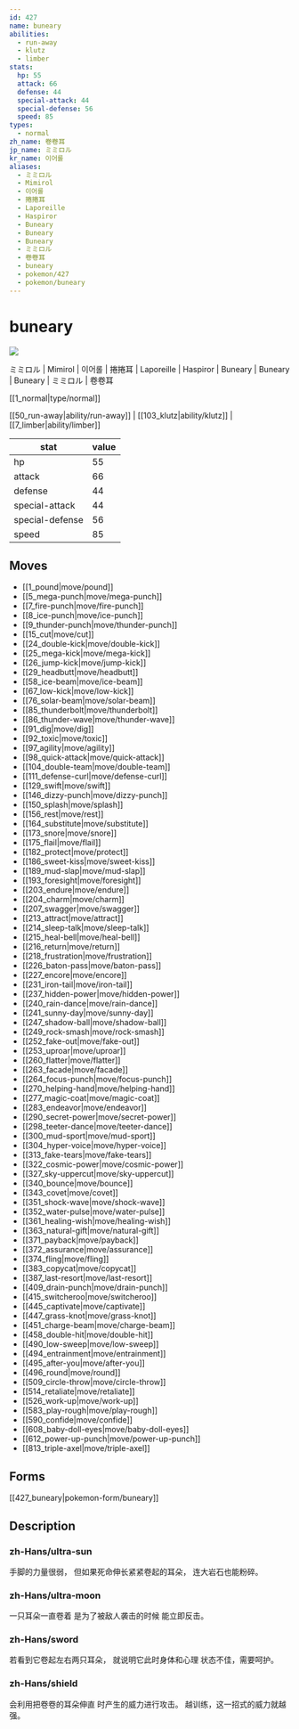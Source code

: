 ```yaml
---
id: 427
name: buneary
abilities:
  - run-away
  - klutz
  - limber
stats:
  hp: 55
  attack: 66
  defense: 44
  special-attack: 44
  special-defense: 56
  speed: 85
types:
  - normal
zh_name: 卷卷耳
jp_name: ミミロル
kr_name: 이어롤
aliases:
  - ミミロル
  - Mimirol
  - 이어롤
  - 捲捲耳
  - Laporeille
  - Haspiror
  - Buneary
  - Buneary
  - Buneary
  - ミミロル
  - 卷卷耳
  - buneary
  - pokemon/427
  - pokemon/buneary
---
```

# buneary

![](https://raw.githubusercontent.com/PokeAPI/sprites/master/sprites/pokemon/427.png)

ミミロル | Mimirol | 이어롤 | 捲捲耳 | Laporeille | Haspiror | Buneary | Buneary | Buneary | ミミロル | 卷卷耳

[[1_normal|type/normal]]

[[50_run-away|ability/run-away]] | [[103_klutz|ability/klutz]] | [[7_limber|ability/limber]]

|stat|value|
|---|---|
|hp|55|
|attack|66|
|defense|44|
|special-attack|44|
|special-defense|56|
|speed|85|


## Moves

- [[1_pound|move/pound]]
- [[5_mega-punch|move/mega-punch]]
- [[7_fire-punch|move/fire-punch]]
- [[8_ice-punch|move/ice-punch]]
- [[9_thunder-punch|move/thunder-punch]]
- [[15_cut|move/cut]]
- [[24_double-kick|move/double-kick]]
- [[25_mega-kick|move/mega-kick]]
- [[26_jump-kick|move/jump-kick]]
- [[29_headbutt|move/headbutt]]
- [[58_ice-beam|move/ice-beam]]
- [[67_low-kick|move/low-kick]]
- [[76_solar-beam|move/solar-beam]]
- [[85_thunderbolt|move/thunderbolt]]
- [[86_thunder-wave|move/thunder-wave]]
- [[91_dig|move/dig]]
- [[92_toxic|move/toxic]]
- [[97_agility|move/agility]]
- [[98_quick-attack|move/quick-attack]]
- [[104_double-team|move/double-team]]
- [[111_defense-curl|move/defense-curl]]
- [[129_swift|move/swift]]
- [[146_dizzy-punch|move/dizzy-punch]]
- [[150_splash|move/splash]]
- [[156_rest|move/rest]]
- [[164_substitute|move/substitute]]
- [[173_snore|move/snore]]
- [[175_flail|move/flail]]
- [[182_protect|move/protect]]
- [[186_sweet-kiss|move/sweet-kiss]]
- [[189_mud-slap|move/mud-slap]]
- [[193_foresight|move/foresight]]
- [[203_endure|move/endure]]
- [[204_charm|move/charm]]
- [[207_swagger|move/swagger]]
- [[213_attract|move/attract]]
- [[214_sleep-talk|move/sleep-talk]]
- [[215_heal-bell|move/heal-bell]]
- [[216_return|move/return]]
- [[218_frustration|move/frustration]]
- [[226_baton-pass|move/baton-pass]]
- [[227_encore|move/encore]]
- [[231_iron-tail|move/iron-tail]]
- [[237_hidden-power|move/hidden-power]]
- [[240_rain-dance|move/rain-dance]]
- [[241_sunny-day|move/sunny-day]]
- [[247_shadow-ball|move/shadow-ball]]
- [[249_rock-smash|move/rock-smash]]
- [[252_fake-out|move/fake-out]]
- [[253_uproar|move/uproar]]
- [[260_flatter|move/flatter]]
- [[263_facade|move/facade]]
- [[264_focus-punch|move/focus-punch]]
- [[270_helping-hand|move/helping-hand]]
- [[277_magic-coat|move/magic-coat]]
- [[283_endeavor|move/endeavor]]
- [[290_secret-power|move/secret-power]]
- [[298_teeter-dance|move/teeter-dance]]
- [[300_mud-sport|move/mud-sport]]
- [[304_hyper-voice|move/hyper-voice]]
- [[313_fake-tears|move/fake-tears]]
- [[322_cosmic-power|move/cosmic-power]]
- [[327_sky-uppercut|move/sky-uppercut]]
- [[340_bounce|move/bounce]]
- [[343_covet|move/covet]]
- [[351_shock-wave|move/shock-wave]]
- [[352_water-pulse|move/water-pulse]]
- [[361_healing-wish|move/healing-wish]]
- [[363_natural-gift|move/natural-gift]]
- [[371_payback|move/payback]]
- [[372_assurance|move/assurance]]
- [[374_fling|move/fling]]
- [[383_copycat|move/copycat]]
- [[387_last-resort|move/last-resort]]
- [[409_drain-punch|move/drain-punch]]
- [[415_switcheroo|move/switcheroo]]
- [[445_captivate|move/captivate]]
- [[447_grass-knot|move/grass-knot]]
- [[451_charge-beam|move/charge-beam]]
- [[458_double-hit|move/double-hit]]
- [[490_low-sweep|move/low-sweep]]
- [[494_entrainment|move/entrainment]]
- [[495_after-you|move/after-you]]
- [[496_round|move/round]]
- [[509_circle-throw|move/circle-throw]]
- [[514_retaliate|move/retaliate]]
- [[526_work-up|move/work-up]]
- [[583_play-rough|move/play-rough]]
- [[590_confide|move/confide]]
- [[608_baby-doll-eyes|move/baby-doll-eyes]]
- [[612_power-up-punch|move/power-up-punch]]
- [[813_triple-axel|move/triple-axel]]

## Forms



[[427_buneary|pokemon-form/buneary]]

## Description

### zh-Hans/ultra-sun

手脚的力量很弱，
但如果死命伸长紧紧卷起的耳朵，
连大岩石也能粉碎。

### zh-Hans/ultra-moon

一只耳朵一直卷着
是为了被敌人袭击的时候
能立即反击。

### zh-Hans/sword

若看到它卷起左右两只耳朵，
就说明它此时身体和心理
状态不佳，需要呵护。

### zh-Hans/shield

会利用把卷卷的耳朵伸直
时产生的威力进行攻击。
越训练，这一招式的威力就越强。

